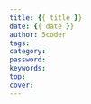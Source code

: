 ```yaml
---
title: {{ title }}
date: {{ date }}
author: 5coder
tags:
category:
password:
keywords:
top:
cover:
---
```

